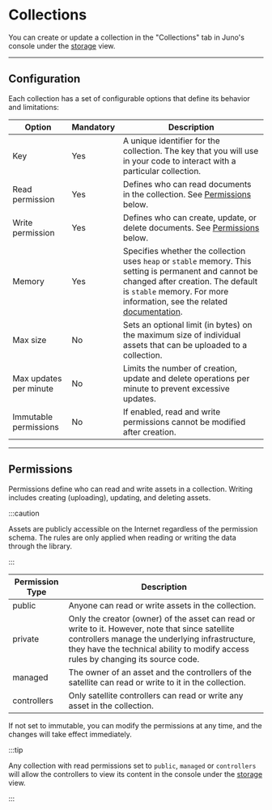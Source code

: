 # Collections

You can create or update a collection in the "Collections" tab in Juno's console under the [storage](https://console.juno.build/storage) view.

---

## Configuration

Each collection has a set of configurable options that define its behavior and limitations:

| Option                 | Mandatory | Description                                                                                                                                                                                                                                            |
| ---------------------- | --------- | ------------------------------------------------------------------------------------------------------------------------------------------------------------------------------------------------------------------------------------------------------ |
| Key                    | Yes       | A unique identifier for the collection. The key that you will use in your code to interact with a particular collection.                                                                                                                               |
| Read permission        | Yes       | Defines who can read documents in the collection. See [Permissions](#permissions) below.                                                                                                                                                               |
| Write permission       | Yes       | Defines who can create, update, or delete documents. See [Permissions](#permissions) below.                                                                                                                                                            |
| Memory                 | Yes       | Specifies whether the collection uses `heap` or `stable` memory. This setting is permanent and cannot be changed after creation. The default is `stable` memory. For more information, see the related [documentation](../../miscellaneous/memory.md). |
| Max size               | No        | Sets an optional limit (in bytes) on the maximum size of individual assets that can be uploaded to a collection.                                                                                                                                       |
| Max updates per minute | No        | Limits the number of creation, update and delete operations per minute to prevent excessive updates.                                                                                                                                                   |
| Immutable permissions  | No        | If enabled, read and write permissions cannot be modified after creation.                                                                                                                                                                              |

---

## Permissions

Permissions define who can read and write assets in a collection. Writing includes creating (uploading), updating, and deleting assets.

:::caution

Assets are publicly accessible on the Internet regardless of the permission schema. The rules are only applied when reading or writing the data through the library.

:::

| Permission Type | Description                                                                                                                                                                                                                             |
| --------------- | --------------------------------------------------------------------------------------------------------------------------------------------------------------------------------------------------------------------------------------- |
| public          | Anyone can read or write assets in the collection.                                                                                                                                                                                      |
| private         | Only the creator (owner) of the asset can read or write to it. However, note that since satellite controllers manage the underlying infrastructure, they have the technical ability to modify access rules by changing its source code. |
| managed         | The owner of an asset and the controllers of the satellite can read or write to it in the collection.                                                                                                                                   |
| controllers     | Only satellite controllers can read or write any asset in the collection.                                                                                                                                                               |

If not set to immutable, you can modify the permissions at any time, and the changes will take effect immediately.

:::tip

Any collection with read permissions set to `public`, `managed` or `controllers` will allow the controllers to view its content in the console under the [storage](https://console.juno.build/storage) view.

:::

[controllers]: ../../terminology.md#controller

